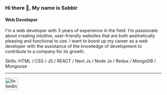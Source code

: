 ### Hi there 👋, My name is Sabbir
#### Web Developer


I'm a web developer with 3 years of experience in the field. I'm passionate about creating intuitive, user-friendly websites that are both aesthetically pleasing and functional to use. I want to boost up my career as a web developer with the assistance of the knowledge of development to contribute to a company for its growth.

Skills: HTML / CSS / JS / REACT / Next Js / Node Js / Redux / MongoDB / Mongoose  

-------------------------------------------------------------------------------------------------------


[<img src='https://cdn.jsdelivr.net/npm/simple-icons@3.0.1/icons/linkedin.svg' alt='linkedin' height='40'>](https://www.linkedin.com/in/sabbir0911/) 



